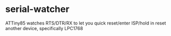 # serial-watcher
ATTiny85 watches RTS/DTR/RX to let you quick reset/enter ISP/hold in reset another device, specifically LPC1768
